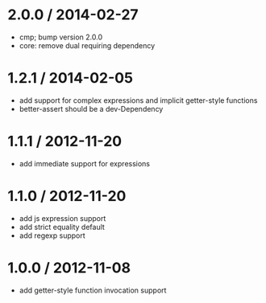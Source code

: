 
2.0.0 / 2014-02-27 
==================

  * cmp; bump version 2.0.0
  * core: remove dual requiring dependency

1.2.1 / 2014-02-05
==================

 * add support for complex expressions and implicit getter-style functions
 * better-assert should be a dev-Dependency

1.1.1 / 2012-11-20
==================

  * add immediate support for expressions

1.1.0 / 2012-11-20
==================

  * add js expression support
  * add strict equality default
  * add regexp support

1.0.0 / 2012-11-08
==================

  * add getter-style function invocation support
